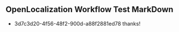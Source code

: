 ## OpenLocalization Workflow Test MarkDown
* 3d7c3d20-4f56-48f2-900d-a88f2881ed78 thanks!

<!--HONumber=Aug16_HO2-->


